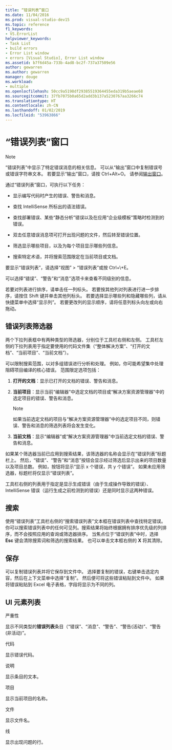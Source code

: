 ```yaml
---
title: “错误列表”窗口
ms.date: 11/04/2016
ms.prod: visual-studio-dev15
ms.topic: reference
f1_keywords:
- VS.ErrorList
helpviewer_keywords:
- Task List
- build errors
- Error List window
- errors [Visual Studio], Error List window
ms.assetid: b7f6d45a-733b-4ad8-bc2f-737a37509e56
author: gewarren
ms.author: gewarren
manager: douge
ms.workload:
- multiple
ms.openlocfilehash: 50cc9a5198df29385519364455eda319b5aeae68
ms.sourcegitcommit: 37fb7075b0a65d2add3b137a5230767aa3266c74
ms.translationtype: HT
ms.contentlocale: zh-CN
ms.lasthandoff: 01/02/2019
ms.locfileid: "53963866"
---
```

# <a name="error-list-window"></a>“错误列表”窗口

> [!NOTE]
> “错误列表”中显示了特定错误消息的相关信息。 可以从“输出”窗口中复制错误号或错误字符串文本。 若要显示“输出”窗口，请按 Ctrl+Alt+O。 请参阅[输出窗口](../../ide/reference/output-window.md)。

通过“错误列表”窗口，可执行以下任务：

-   显示编写代码时产生的错误、警告和消息。

-   查找 IntelliSense 所标出的语法错误。

-   查找部署错误、某些“静态分析”错误以及在应用“企业级模板”策略时检测到的错误。

-   双击任意错误消息项可打开出现问题的文件，然后转至错误位置。

-   筛选显示哪些项目，以及为每个项目显示哪些列信息。

-   搜索特定术语，并将搜索范围限定在当前项目或文档。

要显示“错误列表”，请选择“视图” > “错误列表”或按 Ctrl+\\+E。

可以选择“错误”、“警告”和“消息”选项卡来查看不同级别的信息。

若要对列表进行排序，请单击任一列标头。 若要按其他列对列表进行进一步排序，请按住 Shift 键并单击其他列标头。 若要选择显示哪些列和隐藏哪些列，请从快捷菜单中选择“显示列”。 若要更改列的显示顺序，请将任意列标头向左或向右拖动。

## <a name="error-list-filters"></a>错误列表筛选器

两个下拉列表框中有两种类型的筛选器，分别位于工具栏右侧和左侧。 工具栏左侧的下拉列表用于指定要使用的代码文件集（“整体解决方案”、“打开的文档”、“当前项目”、“当前文档”）。

可以限制搜索范围，以对多组错误进行分析和处理。 例如，你可能希望集中处理阻碍项目编译的核心错误。 范围限定选项包括：

1.  **打开的文档**：显示已打开的文档的错误、警告和消息。

2.  **当前项目**：显示当前“编辑器”中选定文档的项目或“解决方案资源管理器”中的选定项目的错误、警告和消息。

    > [!NOTE]
    > 如果当前选定文档的项目与“解决方案资源管理器”中的选定项目不同，则错误、警告和消息的筛选列表将会发生变化。

3.  **当前文档**：显示“编辑器”或“解决方案资源管理器”中当前选定文档的错误、警告和消息。

如果某个筛选器当前已应用到搜索结果，该筛选器的名称会显示在“错误列表”标题栏上。 然后，“错误”、“警告”和“消息”按钮会显示经过筛选后显示出来的项目数量以及项目总数。 例如，按钮将显示“显示 x 个错误，共 y 个错误”。 如果未应用筛选器，标题栏将仅显示“错误列表”。

工具栏右侧的列表用于指定是显示生成错误（由于生成操作导致的错误）、IntelliSense 错误（运行生成之前检测到的错误）还是同时显示这两种错误。

## <a name="search"></a>搜索

使用“错误列表”工具栏右侧的“搜索错误列表”文本框在错误列表中查找特定错误。 你可以搜索错误列表中的任何可见列。搜索结果将始终根据拥有排序优先级的列排序，而不会按照应用的查询或筛选器排序。 当焦点位于“错误列表”中时，选择 **Esc** 键会清除搜索词和筛选的搜索结果。 也可以单击文本框右侧的 **X** 将其清除。

## <a name="save"></a>保存

可以复制错误列表并将它保存到文件中。 选择要复制的错误，右键单击选定内容，然后在上下文菜单中选择“复制”。 然后便可将这些错误粘贴到文件中。 如果将错误粘贴到 Excel 电子表格，字段将显示为不同的列。

## <a name="ui-element-list"></a>UI 元素列表

严重性

显示不同类型的**错误列表**条目（“错误”、“消息”、“警告”、“警告(活动)”、“警告(非活动)”。

代码

显示错误代码。

说明

显示条目的文本。

项目

显示当前项目的名称。

文件

显示文件名。

线

显示出现问题的行。